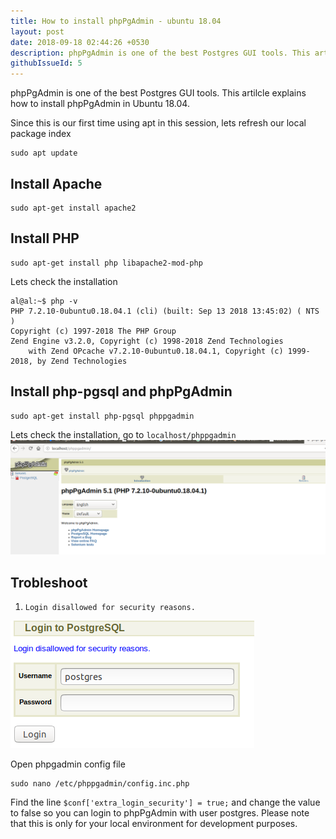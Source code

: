 ```yaml
---
title: How to install phpPgAdmin - ubuntu 18.04
layout: post
date: 2018-09-18 02:44:26 +0530
description: phpPgAdmin is one of the best Postgres GUI tools. This artilcle explains how to install phpPgAdmin in Ubuntu 18.04.
githubIssueId: 5
---
```


phpPgAdmin is one of the best Postgres GUI tools. This artilcle explains how to install phpPgAdmin in Ubuntu 18.04.

Since this is our first time using apt in this session, lets refresh our local package index

    sudo apt update

## Install Apache

    sudo apt-get install apache2

## Install PHP

    sudo apt-get install php libapache2-mod-php

Lets check the installation

    al@al:~$ php -v
    PHP 7.2.10-0ubuntu0.18.04.1 (cli) (built: Sep 13 2018 13:45:02) ( NTS )
    Copyright (c) 1997-2018 The PHP Group
    Zend Engine v3.2.0, Copyright (c) 1998-2018 Zend Technologies
        with Zend OPcache v7.2.10-0ubuntu0.18.04.1, Copyright (c) 1999-2018, by Zend Technologies


## Install php-pgsql and phpPgAdmin

    sudo apt-get install php-pgsql phppgadmin

Lets check the installation, go to `localhost/phppgadmin` ![localhost/phppgadmin](/public//images/posts/phppgadmin-installed.png)

## Trobleshoot

1. `Login disallowed for security reasons.`

![Login disallowed for security reasons](/public/images/posts/phppgadmin-login-disabled.png)

   Open phpgadmin config file

    sudo nano /etc/phppgadmin/config.inc.php

   Find the line `$conf['extra_login_security'] = true;` and change the value to false so you can login to phpPgAdmin with user postgres. Please note that this is only for your local environment for development purposes.




